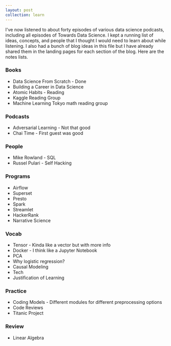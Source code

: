 ```yaml
---
layout: post
collection: learn
---
```


I've now listened to about forty episodes of various data science podcasts, including all episodes of Towards Data Science.  I kept a running list of ideas, concepts, and people that I thought I would need to learn about while listening.  I also had a bunch of blog ideas in this file but I have already shared them in the landing pages for each section of the blog.   Here are the notes lists.

### Books
* Data Science From Scratch - Done
* Building a Career in Data Science
* Atomic Habits - Reading
* Kaggle Reading Group
* Machine Learning Tokyo math reading group

### Podcasts
* Adversarial Learning - Not that good
* Chai Time - First guest was good

### People
* Mike Rowland - SQL
* Russel Pulari - Self Hacking

### Programs
* Airflow
* Superset
* Presto 
* Spark
* Streamlet
* HackerRank
* Narrative Science

### Vocab
* Tensor - Kinda like a vector but with more info
* Docker - I think like a Jupyter Notebook
* PCA
* Why logistic regression?
* Causal Modeling
* Tech 
* Justification of Learning

### Practice
* Coding Models - Different modules for different preprocessing options
* Code Reviews
* Titanic Project

### Review
* Linear Algebra






